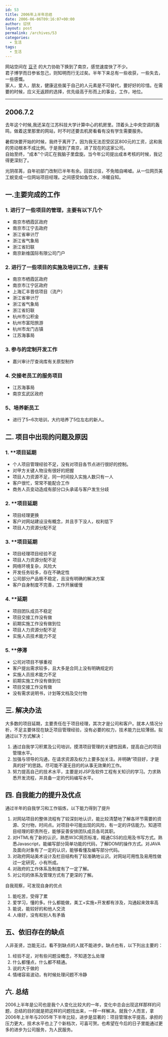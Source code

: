 ```yaml
---
id: 53
title: 2006年上半年总结
date: 2006-06-06T09:16:07+00:00
author: 愆伏
layout: post
permalink: /archives/53
categories:
  - 生活
tags:
  - 生活
---
```

网站空间在 [豆子](http://www.sundov.com) 的大力协助下换到了南京，感觉速度快了不少。  
君子博学而日参省忽己，则知明而行无过矣。半年下来总有一些收获，一些失去，一些感慨。  
家人，爱人，朋友，健康这些属于自己的人元素是不可替代，要好好的珍惜。在需要的时候，应义无返顾的选择，优先级高于形而上的事业，工作，地位。

***

## 2006.7.2
去年这个时候,我还呆在江苏科技大学计算中心的机房里。顶着头上中央空调的轰鸣，做着这里那里的网站，时不时还要去机房看看有没有学生需要服务。

暑假快要开始的时候，我终于离开了。因为我无法忍受区区800元的工资，这和我的劳动根本不成比例。于是我到了南京，进了现在的这家公司。  
自始至终，“成本”个词汇在我脑子里盘旋。当今年公司提出成本考核的时候，我记得更深刻了。

光阴荏苒，自年初部门改制已半年有余。回首过往，不免暗自唏嘘。从一位网页美工蜕变成一位网站项目经理。之间感受如鱼饮水，冷暖自知。

  

## 一.主要完成的工作


### 1. 进行了一些项目的管理，主要有以下几个

- 南京市栖霞区政府  
- 南京市江宁去政府  
- 浙江省审计厅  
- 浙江省气象局  
- 浙江省妇联  
- 南京新维国际有限公司门户

### 2. 进行了一些项目的实施及培训工作，主要有 

- 南京市栖霞区政府
- 南京市江宁区政府 
- 上海汇丰晋信项目（流产）  
- 浙江省审计厅  
- 浙江省气象局 
- 浙江省妇联
- 杭州市公积金
- 杭州市富阳旅游  
- 杭州市龙门古镇
- 江苏海事局

### 3. 参与的定制开发工作

- 嘉兴审计厅查询库有关原型制作 

### 4. 交接老员工的服务项目

- 江苏海事局  
- 南京玄武区政府

### 5、培养新员工

- 进行了5~6次培训，大约培养了5位左右的新人。

## 二. 项目中出现的问题及原因

### 1. **项目延期  
- 个人项目管理经验不足，没有对项目各节点进行很好的控制。
- 对甲方关键人物没有很好的把握  
- 项目人力资源不足，同一时间投入实施人数只有一人
- 客户很忙，常常不能配合工作
- 商务人员变动造成有部分口头承诺与客户发生分歧

### 2. **项目延期  
- 项目经理更换 
- 客户对网站建设没有概念，并且手下没人，权利低下  
- 项目人力资源分配不足 

### 3. **项目延期  

- 项目经理项目经验不足  
- 项目人力资源分配不足  
- 网络环境复杂，风险大  
- 开发任务较多，存在不确定性  
- 公司部分产品极不稳定，且没有明确的解决方案  
- 客户自身制度不完善，工作开展缓慢 

### 4. **延期  
- 项目团队成员不稳定  
- 项目交接工作没有做  
- 前期实施工作没有做到位  
- 项目人力资源分配不足  
- 实施人员技术能力不足

### 5. **停滞  
- 公司对项目不够重视  
- 客户提出需求较多，且大多是合同上没有明确规定的  
- 实施人员技术能力不足  
- 前期实施工作没有做到位  
- 项目交接工作没有做  
- 没有需求说明书，计划等文档及交付物  

## 三. 解决办法

大多数的项目延期，主要责任在于项目经理，其次才是公司和客户。就本人情况分析，不足主要体现在缺乏项目管理经验，没有必要的权力，技术能力比较薄弱。拟通过以下方式解决： 

1. 通过自我学习积累及公司培训，摸清项目管理的关键性因素，提高自己的项目管理水平。  
2. 加强与领导的沟通，在请求资源及权力上要多加关注。并明确“项目好，才是真的好”的思路。尽可能不漫无目的的从事无效果的工作。  
3. 努力提高自己的技术水平，主要是对JSP及软件工程有关知识的学习。力求熟悉开发流程，并具备一定的代码编写水平。


## 四. 自我能力的提升及优点

通过半年的自我学习和工作锻炼，以下能力得到了提升

1. 对网站项目的整体流程有了较深刻地认识，能比较清楚地了解各环节需要的资源、交付物，时间点。对项目中可能出现的风险，有一定的评估能力。知道项目经理的职责所在，能够妥善安排团队成员各司其职。  
2. 对HTML有了新的认识，熟悉W3C网页标准，精通CSS的应用及书写方式。熟悉Javascript，能编写部分简单功能的代码，了解DOM的操作方式。对JAVA及面向对象有了一定的认识，能够看懂及编写部分代码。  
3. 对政府网站美术设计及栏目结构有了较准确地认识。对网站可用性及易用性做过一定研究，小有所成。  
4. 对政府的工作体系及制度有了一定了解。  
5. 对公司的体系及管理方式有了更深的了解。

自我观察，可发现自身的优点

1. 能吃苦，受得了累   
2. 爱学习，懂的多。什么都能做，美工+实施+开发都有涉及，沟通起来效率高  
3. 能说，能较好的和他人交流  
4. 人缘好，没有和别人有矛盾  

## <span id="i-5">五、依旧存在的缺点</span>

人非圣贤，岂能无过。看不到缺点的人就不能进步。缺点也有，以下列出主要的： 

1. 经验不足，对有些问题没概念，不知道怎么处理  
2. 什么都懂点，什么都不精通。  
3. 说的大于做的  
4. 情绪容易波动，有时候处理问题不冷静  

## 六. 总结

2006上半年是公司也是我个人变化比较大的一年，变化中总会出现这样那样的问题，总结的目的就是把这样的问题找出来，一样一样解决。就我个人而言，拿2006年上半年与2005年下半年比较，进步是显著的：项目管理水平提高，承担的压力更大，技术水平也上了个新档次，可喜可贺。也希望在今后的日子里能通过更多的进步为公司服务，为人民服务。